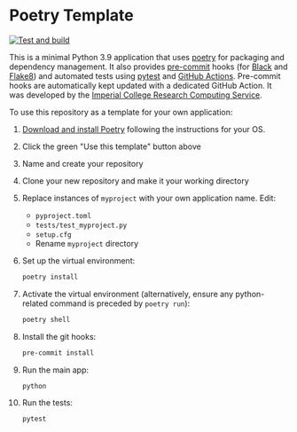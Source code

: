 # Poetry Template

[![Test and build](https://github.com/ImperialCollegeLondon/poetry_template_2/actions/workflows/ci.yml/badge.svg)](https://github.com/ImperialCollegeLondon/poetry_template_2/actions/workflows/ci.yml)

This is a minimal Python 3.9 application that uses [poetry](https://python-poetry.org) for packaging and dependency management. It also provides [pre-commit](https://pre-commit.com/) hooks (for [Black](https://black.readthedocs.io/en/stable/) and [Flake8](https://flake8.pycqa.org/en/latest/)) and automated tests using [pytest](https://pytest.org/) and [GitHub Actions](https://github.com/features/actions). Pre-commit hooks are automatically kept updated with a dedicated GitHub Action. It was developed by the [Imperial College Research Computing Service](https://www.imperial.ac.uk/admin-services/ict/self-service/research-support/rcs/).

To use this repository as a template for your own application:

1. [Download and install Poetry](https://python-poetry.org/docs/#installation) following the instructions for your OS.
1. Click the green "Use this template" button above
1. Name and create your repository
1. Clone your new repository and make it your working directory
1. Replace instances of `myproject` with your own application name. Edit:
   - `pyproject.toml`
   - `tests/test_myproject.py`
   - `setup.cfg`
   -  Rename `myproject` directory
1. Set up the virtual environment:

   ```bash
   poetry install
   ```

1. Activate the virtual environment (alternatively, ensure any python-related command is preceded by `poetry run`):

   ```bash
   poetry shell
   ```

1. Install the git hooks:

   ```bash
   pre-commit install
   ```

1. Run the main app:

   ```bash
   python 
   ```

1. Run the tests:

   ```bash
   pytest
   ```
